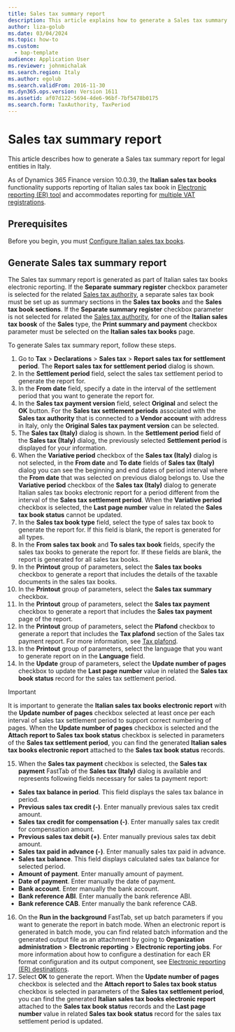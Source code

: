 ```yaml
---
title: Sales tax summary report
description: This article explains how to generate a Sales tax summary report for legal entities in Italy.
author: liza-golub
ms.date: 03/04/2024
ms.topic: how-to
ms.custom: 
  - bap-template
audience: Application User
ms.reviewer: johnmichalak
ms.search.region: Italy
ms.author: egolub
ms.search.validFrom: 2016-11-30
ms.dyn365.ops.version: Version 1611
ms.assetid: af07d122-5694-4de6-96bf-7bf5478b0175
ms.search.form: TaxAuthority, TaxPeriod
---
```


# Sales tax summary report

This article describes how to generate a Sales tax summary report for legal entities in Italy.

As of Dynamics 365 Finance version 10.0.39, the **Italian sales tax books** functionality supports reporting of Italian sales tax book in [Electronic reporting (ER) tool](/dynamics365/fin-ops-core/dev-itpro/analytics/general-electronic-reporting) and accommodates reporting for [multiple VAT registrations](../global/emea-multiple-vat-registration-numbers.md).

## Prerequisites

Before you begin, you must [Configure Italian sales tax books](emea-ita-sales-tax-books.md).

## Generate Sales tax summary report

The Sales tax summary report is generated as part of Italian sales tax books electronic reporting. If the **Separate summary register** checkbox parameter is selected for the related [Sales tax authority](emea-ita-vat-statements-details.md#sales-tax-authority), a separate sales tax book must be set up as summary sections in the **Sales tax books** and the **Sales tax book sections**. If the **Separate summary register** checkbox parameter is not selected for related the [Sales tax authority](emea-ita-vat-statements-details.md#sales-tax-authority), for one of the **Italian sales tax boosk** of the **Sales** type, the **Print summary and payment** checkbox parameter must be selected on the **Italian sales tax books** page.

To generate Sales tax summary report, follow these steps.

1. Go to **Tax** \> **Declarations** \> **Sales tax** \> **Report sales tax for settlement period**. The **Report sales tax for settlement period** dialog is shown.
2. In the **Settlement period** field, select the sales tax settlement period to generate the report for.
3. In the **From date** field, specify a date in the interval of the settlement period that you want to generate the report for.
4. In the **Sales tax payment version** field, select **Original** and select the **OK** button. For the **Sales tax settlement periods** associated with the **Sales tax authority** that is connected to a **Vendor account** with address in Italy, only the **Original** **Sales tax payment version** can be selected.
5. The **Sales tax (Italy)** dialog is shown. In the **Settlement period** field of the **Sales tax (Italy)** dialog, the previously selected **Settlement period** is displayed for your information.
6. When the **Variative period** checkbox of the **Sales tax (Italy)** dialog is not selected, in the **From date** and **To date** fields of **Sales tax (Italy)** dialog you can see the beginning and end dates of period interval where the **From date** that was selected on previous dialog belongs to. Use the **Variative period** checkbox of the **Sales tax (Italy)** dialog to generate Italian sales tax books electronic report for a period different from the interval of the **Sales tax settlement period**. When the **Variative period** checkbox is selected, the **Last page number** value in related the **Sales tax book status** cannot be updated.
7. In the **Sales tax book type** field, select the type of sales tax book to generate the report for. If this field is blank, the report is generated for all types.
8. In the **From sales tax book** and **To sales tax book** fields, specify the sales tax books to generate the report for. If these fields are blank, the report is generated for all sales tax books.
9. In the **Printout** group of parameters, select the **Sales tax books** checkbox to generate a report that includes the details of the taxable documents in the sales tax books.
10. In the **Printout** group of parameters, select the **Sales tax summary** checkbox.
11. In the **Printout** group of parameters, select the **Sales tax payment** checkbox to generate a report that includes the **Sales tax payment** page of the report.
12. In the **Printout** group of parameters, select the **Plafond** checkbox to generate a report that includes the **Tax plafond** section of the Sales tax payment report. For more information, see [Tax plafond](emea-ita-exil-tax-plafond.md).
13. In the **Printout** group of parameters, select the language that you want to generate report on in the **Language** field.
14. In the **Update** group of parameters, select the **Update number of pages** checkbox to update  the **Last page number** value in related the **Sales tax book status** record for the sales tax settlement period.

> [!IMPORTANT]
> It is important to generate the **Italian sales tax books electronic report** with the **Update number of pages** checkbox selected at least once per each interval of sales tax settlement period to support correct numbering of pages. When the **Update number of pages** checkbox is selected and the **Attach report to Sales tax book status** checkbox is selected in parameters of the **Sales tax settlement period**, you can find the generated **Italian sales tax books electronic report** attached to the **Sales tax book status** records.

15. When the **Sales tax payment** checkbox is selected, the **Sales tax payment** FastTab of the **Sales tax (Italy)** dialog is available and represents following fields necessary for sales ta payment report:
   - **Sales tax balance in period**. This field displays the sales tax balance in period.
   - **Previous sales tax credit (-)**. Enter manually previous sales tax credit amount.
   - **Sales tax credit for compensation (-)**. Enter manually sales tax credit for compensation amount.
   - **Previous sales tax debit (+)**. Enter manually previous sales tax debit amount.
   - **Sales tax paid in advance (-)**. Enter manually sales tax paid in advance.
   - **Sales tax balance**. This field displays calculated sales tax balance for selected period.
   - **Amount of payment**. Enter manually amount of payment.
   - **Date of payment**. Enter manually the date of payment.
   - **Bank account**. Enter manually the bank account.
   - **Bank reference ABI**. Enter manually the bank reference ABI.
   - **Bank reference CAB**. Enter manually the bank reference CAB.
16. On the **Run in the background** FastTab, set up batch parameters if you want to generate the report in batch mode. When an electronic report is generated in batch mode, you can find related batch information and the generated output file as an attachment by going to **Organization administration** \> **Electronic reporting** \> **Electronic reporting jobs**. For more information about how to configure a destination for each ER format configuration and its output component, see [Electronic reporting (ER) destinations](../../../fin-ops-core/dev-itpro/analytics/electronic-reporting-destinations.md).
17. Select **OK** to generate the report. When the **Update number of pages** checkbox is selected and the **Attach report to Sales tax book status** checkbox is selected in parameters of the **Sales tax settlement period**, you can find the generated **Italian sales tax books electronic report** attached to the **Sales tax book status** records and the **Last page number** value in related **Sales tax book status** record for the sales tax settlement period is updated. 

